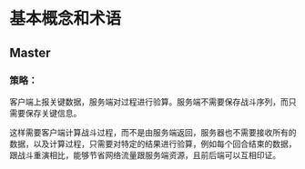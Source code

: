 # 基本概念和术语

## Master



### 策略：
客户端上报关键数据，服务端对过程进行验算。服务端不需要保存战斗序列，而只需要保存关键信息。

这样需要客户端计算战斗过程，而不是由服务端返回，服务器也不需要接收所有的数据，以及计算过程，只需要对特定的结果进行验算，例如每个回合结束的数据，跟战斗重演相比，能够节省网络流量跟服务端资源，且前后端可以互相印证。
